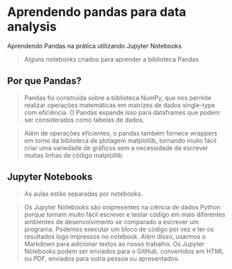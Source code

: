# **Aprendendo pandas para data analysis**
Aprendendo Pandas na prática utilizando Jupyter Notebooks
> Alguns notebooks criados para aprender a biblioteca Pandas
## **Por que Pandas?**
> Pandas foi construída sobre a biblioteca NumPy, que nos permite realizar operações matemáticas em matrizes de dados single-type com eficiência. O Pandas expande isso para dataframes que podem ser considerados como tabelas de dados.

> Além de operações eficientes, o pandas também fornece wrappers em torno da biblioteca de plotagem matplotlib, tornando muito fácil criar uma variedade de gráficos sem a necessidade de escrever muitas linhas de código matplotlib.
## **Jupyter Notebooks**
> As aulas estão separadas por notebooks.

> Os Jupyter Notebooks são onipresentes na ciência de dados Python porque tornam muito fácil escrever e testar código em mais diferentes ambientes de desenvolvimento se comparado a escrever um programa. Podemos executar um bloco de código por vez e ter os resultados logo impressos no notebook. Além disso, usarmos o Markdown para adicionar textos ao nosso trabalho. Os Jupyter Notebooks podem ser enviados para o GitHub, convertidos em HTML ou PDF, enviados para outra pessoa ou apresentados.
